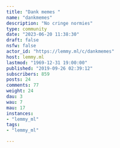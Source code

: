 ```yaml
---
title: "Dank memes " 
name: "dankmemes"
description: "No cringe normies"
type: community
date: "2023-06-20 11:38:30"
draft: false
nsfw: false
actor_id: "https://lemmy.ml/c/dankmemes"
host: lemmy.ml
lastmod: "1969-12-31 19:00:00"
published: "2019-09-26 02:39:12"
subscribers: 859
posts: 24
comments: 77
weight: 24
dau: 3
wau: 7
mau: 17
instances:
- "lemmy_ml"
tags: 
- "lemmy_ml"

---
```

